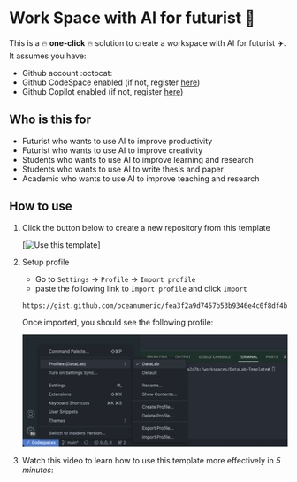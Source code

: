 # Work Space with AI for futurist :butterfly:


This is a  :fire: __one-click__  :fire: solution to create a workspace with AI for futurist :airplane:. It assumes you have: 

- Github account :octocat:
- Github CodeSpace enabled (if not, register [here](https://github.com/features/codespaces))
- Github Copilot enabled (if not, register [here](https://github.com/features/copilot))

## Who is this for

- Futurist who wants to use AI to improve productivity
- Futurist who wants to use AI to improve creativity
- Students who wants to use AI to improve learning and research
- Students who wants to use AI to write thesis and paper
- Academic who wants to use AI to improve teaching and research



## How to use

1. Click the button below to create a new repository from this template

   [![Use this template](https://img.shields.io/badge/Use%20this%20template-2ea44f?style=for-the-badge&logo=github)]

2. Setup profile

   - Go to `Settings` -> `Profile` -> `Import profile` 
   - paste the following link to `Import profile` and click `Import`

   ```bash
   https://gist.github.com/oceanumeric/fea3f2a9d7457b53b9346e4c0f8df4b0
   ```

   Once imported, you should see the following profile:

   ![image-profile](images/profile-screenshot.png)

3. Watch this video to learn how to use this template more effectively in _5 minutes_:

